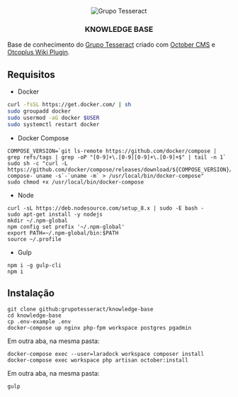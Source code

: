 <p align="center">
  <img src="https://res.cloudinary.com/tesseract/image/upload/c_scale,h_214/v1507448079/logo-tesseract-completo-preto.png" alt="Grupo Tesseract" />
</p>

<h3 align="center">KNOWLEDGE BASE</h3>

Base de conhecimento do [Grupo Tesseract](https://grupotesseract.com.br) criado com [October CMS](http://octobercms.com) e [Otcoplus Wiki Plugin](https://octobercms.com/plugin/octoplus-wiki).

## Requisitos

- Docker

``` bash
curl -fsSL https://get.docker.com/ | sh
sudo groupadd docker
sudo usermod -aG docker $USER
sudo systemctl restart docker
```

- Docker Compose

```
COMPOSE_VERSION=`git ls-remote https://github.com/docker/compose | grep refs/tags | grep -oP "[0-9]+\.[0-9][0-9]+\.[0-9]+$" | tail -n 1`
sudo sh -c "curl -L https://github.com/docker/compose/releases/download/${COMPOSE_VERSION}/docker-compose-`uname -s`-`uname -m` > /usr/local/bin/docker-compose"
sudo chmod +x /usr/local/bin/docker-compose
```

- Node

```
curl -sL https://deb.nodesource.com/setup_8.x | sudo -E bash -
sudo apt-get install -y nodejs
mkdir ~/.npm-global
npm config set prefix '~/.npm-global'
export PATH=~/.npm-global/bin:$PATH
source ~/.profile
```

- Gulp

```
npm i -g gulp-cli
npm i
```

## Instalação


```
git clone github:grupotesseract/knowledge-base
cd knowledge-base
cp .env-example .env
docker-compose up nginx php-fpm workspace postgres pgadmin
```

Em outra aba, na mesma pasta:

```
docker-compose exec --user=laradock workspace composer install
docker-compose exec workspace php artisan october:install
```

Em outra aba, na mesma pasta:

```
gulp
```

